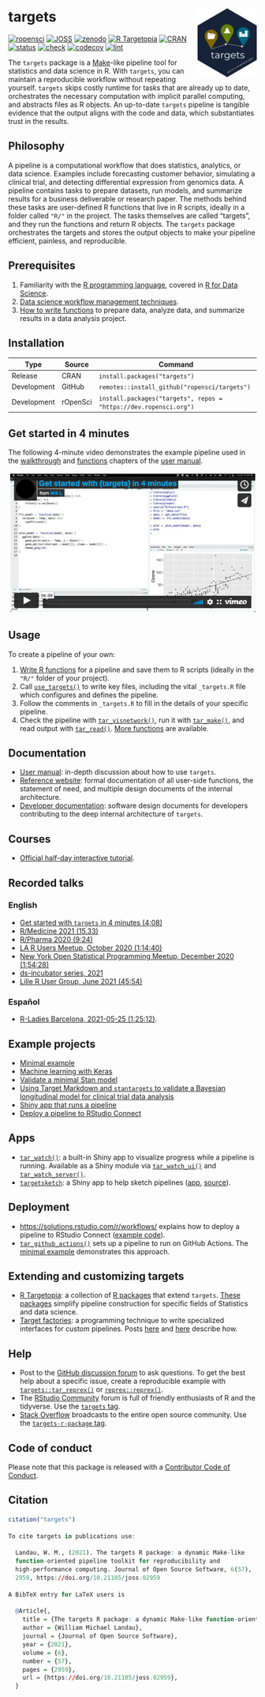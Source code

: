 
# targets <img src='man/figures/logo.png' align="right" height="139"/>

[![ropensci](https://badges.ropensci.org/401_status.svg)](https://github.com/ropensci/software-review/issues/401)
[![JOSS](https://joss.theoj.org/papers/10.21105/joss.02959/status.svg)](https://doi.org/10.21105/joss.02959)
[![zenodo](https://zenodo.org/badge/200093430.svg)](https://zenodo.org/badge/latestdoi/200093430)
[![R
Targetopia](https://img.shields.io/badge/R_Targetopia-member-blue?style=flat&labelColor=gray)](https://wlandau.github.io/targetopia/)
[![CRAN](https://www.r-pkg.org/badges/version/targets)](https://CRAN.R-project.org/package=targets)
[![status](https://www.repostatus.org/badges/latest/active.svg)](https://www.repostatus.org/#active)
[![check](https://github.com/ropensci/targets/workflows/check/badge.svg)](https://github.com/ropensci/targets/actions?query=workflow%3Acheck)
[![codecov](https://codecov.io/gh/ropensci/targets/branch/main/graph/badge.svg?token=3T5DlLwUVl)](https://app.codecov.io/gh/ropensci/targets)
[![lint](https://github.com/ropensci/targets/workflows/lint/badge.svg)](https://github.com/ropensci/targets/actions?query=workflow%3Alint)

The `targets` package is a
[Make](https://www.gnu.org/software/make/)-like pipeline tool for
statistics and data science in R. With `targets`, you can maintain a
reproducible workflow without repeating yourself. `targets` skips costly
runtime for tasks that are already up to date, orchestrates the
necessary computation with implicit parallel computing, and abstracts
files as R objects. An up-to-date `targets` pipeline is tangible
evidence that the output aligns with the code and data, which
substantiates trust in the results.

## Philosophy

A pipeline is a computational workflow that does statistics, analytics,
or data science. Examples include forecasting customer behavior,
simulating a clinical trial, and detecting differential expression from
genomics data. A pipeline contains tasks to prepare datasets, run
models, and summarize results for a business deliverable or research
paper. The methods behind these tasks are user-defined R functions that
live in R scripts, ideally in a folder called `"R/"` in the project. The
tasks themselves are called “targets”, and they run the functions and
return R objects. The `targets` package orchestrates the targets and
stores the output objects to make your pipeline efficient, painless, and
reproducible.

## Prerequisites

1.  Familiarity with the [R programming
    language](https://www.r-project.org/), covered in [R for Data
    Science](https://r4ds.had.co.nz/).
2.  [Data science workflow management
    techniques](https://rstats.wtf/index.html).
3.  [How to write functions](https://r4ds.had.co.nz/functions.html) to
    prepare data, analyze data, and summarize results in a data analysis
    project.

## Installation

| Type        | Source   | Command                                                           |
|-------------|----------|-------------------------------------------------------------------|
| Release     | CRAN     | `install.packages("targets")`                                     |
| Development | GitHub   | `remotes::install_github("ropensci/targets")`                     |
| Development | rOpenSci | `install.packages("targets", repos = "https://dev.ropensci.org")` |

## Get started in 4 minutes

The following 4-minute video demonstrates the example pipeline used in
the [walkthrough](https://books.ropensci.org/targets/walkthrough.html)
and [functions](https://books.ropensci.org/targets/functions.html)
chapters of the [user manual](https://books.ropensci.org/targets/).

[![](./man/figures/video.png)](https://vimeo.com/700982360)

## Usage

To create a pipeline of your own:

1.  [Write R
    functions](https://books.ropensci.org/targets/functions.html) for a
    pipeline and save them to R scripts (ideally in the `"R/"` folder of
    your project).
2.  Call
    [`use_targets()`](https://docs.ropensci.org/targets/reference/use_targets.html)
    to write key files, including the vital `_targets.R` file which
    configures and defines the pipeline.
3.  Follow the comments in `_targets.R` to fill in the details of your
    specific pipeline.
4.  Check the pipeline with
    [`tar_visnetwork()`](https://docs.ropensci.org/targets/reference/tar_visnetwork.html),
    run it with
    [`tar_make()`](https://docs.ropensci.org/targets/reference/tar_make.html),
    and read output with
    [`tar_read()`](https://docs.ropensci.org/targets/reference/tar_read.html).
    [More
    functions](https://docs.ropensci.org/targets/reference/index.html)
    are available.

## Documentation

-   [User manual](https://books.ropensci.org/targets/): in-depth
    discussion about how to use `targets`.
-   [Reference website](https://docs.ropensci.org/targets/): formal
    documentation of all user-side functions, the statement of need, and
    multiple design documents of the internal architecture.
-   [Developer
    documentation](https://books.ropensci.org/targets-design/): software
    design documents for developers contributing to the deep internal
    architecture of `targets`.

## Courses

-   [Official half-day interactive
    tutorial](https://github.com/wlandau/targets-tutorial).

## Recorded talks

### English

-   [Get started with `targets` in 4 minutes
    (4:08)](https://vimeo.com/700982360)
-   [R/Medicine 2021 (15.33)](https://youtu.be/HJI5mQJRGpY)
-   [R/Pharma 2020
    (9:24)](https://www.youtube.com/watch?v=GRqKJBaC5g4&list=PLMtxz1fUYA5C0YflXsR8EEAQXfjntlV1H&index=6)
-   [LA R Users Meetup, October 2020
    (1:14:40)](https://www.youtube.com/watch?v=Qq25BUxpJu4)
-   [New York Open Statistical Programming Meetup, December 2020
    (1:54:28)](https://youtu.be/Gqn7Xn4d5NI)
-   [ds-incubator series,
    2021](https://www.youtube.com/playlist?list=PLvgdJdJDL-APJqHy5CXs6m4N7hUVp5rb4)
-   [Lille R User Group, June 2021
    (45:54)](https://youtu.be/FODSavXGjYg)

### Español

-   [R-Ladies Barcelona, 2021-05-25
    (1:25:12)](https://www.youtube.com/watch?v=Vj312AfdpBo).

## Example projects

-   [Minimal example](https://github.com/wlandau/targets-minimal)
-   [Machine learning with
    Keras](https://github.com/wlandau/targets-keras)
-   [Validate a minimal Stan
    model](https://github.com/wlandau/targets-stan)
-   [Using Target Markdown and `stantargets` to validate a Bayesian
    longitudinal model for clinical trial data
    analysis](https://github.com/wlandau/rmedicine2021-pipeline)
-   [Shiny app that runs a
    pipeline](https://github.com/wlandau/targets-shiny)
-   [Deploy a pipeline to RStudio
    Connect](https://github.com/sol-eng/targets-deployment-rsc)

## Apps

-   [`tar_watch()`](https://docs.ropensci.org/targets/reference/tar_watch.html):
    a built-in Shiny app to visualize progress while a pipeline is
    running. Available as a Shiny module via
    [`tar_watch_ui()`](https://docs.ropensci.org/targets/reference/tar_watch_ui.html)
    and
    [`tar_watch_server()`](https://docs.ropensci.org/targets/reference/tar_watch_server.html).
-   [`targetsketch`](https://wlandau.shinyapps.io/targetsketch): a Shiny
    app to help sketch pipelines
    ([app](https://wlandau.shinyapps.io/targetsketch),
    [source](https://github.com/wlandau/targetsketch)).

## Deployment

-   <https://solutions.rstudio.com/r/workflows/> explains how to deploy
    a pipeline to RStudio Connect ([example
    code](https://github.com/sol-eng/targets-deployment-rsc)).
-   [`tar_github_actions()`](https://docs.ropensci.org/targets/reference/tar_github_actions.html)
    sets up a pipeline to run on GitHub Actions. The [minimal
    example](https://github.com/wlandau/targets-minimal) demonstrates
    this approach.

## Extending and customizing targets

-   [R Targetopia](https://wlandau.github.io/targetopia/): a collection
    of [R packages](https://wlandau.github.io/targetopia/packages.html)
    that extend `targets`. [These
    packages](https://wlandau.github.io/targetopia/packages.html)
    simplify pipeline construction for specific fields of Statistics and
    data science.
-   [Target
    factories](https://wlandau.github.io/targetopia/contributing.html#target-factories):
    a programming technique to write specialized interfaces for custom
    pipelines. Posts
    [here](https://ropensci.org/blog/2021/02/03/targets/) and
    [here](https://wlandau.github.io/targetopia/contributing.html)
    describe how.

## Help

-   Post to the [GitHub discussion
    forum](https://github.com/ropensci/targets/discussions) to ask
    questions. To get the best help about a specific issue, create a
    reproducible example with
    [`targets::tar_reprex()`](https://docs.ropensci.org/targets/reference/tar_reprex.html)
    or
    [`reprex::reprex()`](https://reprex.tidyverse.org/reference/reprex.html).
-   The [RStudio Community](https://community.rstudio.com/) forum is
    full of friendly enthusiasts of R and the tidyverse. Use the
    [`targets` tag](https://community.rstudio.com/tag/targets).
-   [Stack Overflow](https://stackoverflow.com/) broadcasts to the
    entire open source community. Use the [`targets-r-package`
    tag](https://stackoverflow.com/questions/tagged/targets-r-package).

## Code of conduct

Please note that this package is released with a [Contributor Code of
Conduct](https://ropensci.org/code-of-conduct/).

## Citation

``` r
citation("targets")

To cite targets in publications use:

  Landau, W. M., (2021). The targets R package: a dynamic Make-like
  function-oriented pipeline toolkit for reproducibility and
  high-performance computing. Journal of Open Source Software, 6(57),
  2959, https://doi.org/10.21105/joss.02959

A BibTeX entry for LaTeX users is

  @Article{,
    title = {The targets R package: a dynamic Make-like function-oriented pipeline toolkit for reproducibility and high-performance computing},
    author = {William Michael Landau},
    journal = {Journal of Open Source Software},
    year = {2021},
    volume = {6},
    number = {57},
    pages = {2959},
    url = {https://doi.org/10.21105/joss.02959},
  }
```
